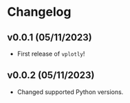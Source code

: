 # Changelog

<!--next-version-placeholder-->

## v0.0.1 (05/11/2023)

- First release of `vplotly`!

## v0.0.2 (05/11/2023)

- Changed supported Python versions.